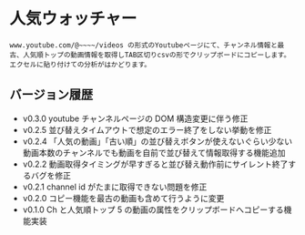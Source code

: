 # 人気ウォッチャー

    www.youtube.com/@~~~~/videos の形式のYoutubeページにて、チャンネル情報と最古、人気順トップの動画情報を取得しTAB区切りcsvの形でクリップボードにコピーします。
    エクセルに貼り付けての分析がはかどります。

## バージョン履歴

-   v0.3.0 youtube チャンネルページの DOM 構造変更に伴う修正
-   v0.2.5 並び替えタイムアウトで想定のエラー終了をしない挙動を修正
-   v0.2.4 「人気の動画」「古い順」の並び替えボタンが使えないぐらい少ない動画本数のチャンネルでも動画を自前で並び替えて情報取得する機能追加
-   v0.2.2 動画取得タイミングが早すぎると並び替え動作前にサイレント終了するバグを修正
-   v0.2.1 channel id がたまに取得できない問題を修正
-   v0.2.0 コピー機能を最古の動画も含めて行うように変更
-   v0.1.0 Ch と人気順トップ 5 の動画の属性をクリップボードへコピーする機能実装
